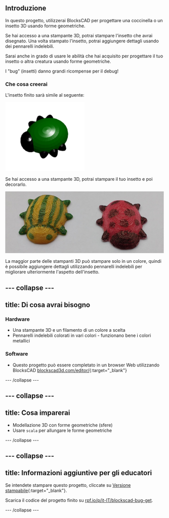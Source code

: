 ## Introduzione

In questo progetto, utilizzerai BlocksCAD per progettare una coccinella o un insetto 3D usando forme geometriche.

Se hai accesso a una stampante 3D, potrai stampare l'insetto che avrai disegnato. Una volta stampato l'insetto, potrai aggiungere dettagli usando dei pennarelli indelebili.

Sarai anche in grado di usare le abilità che hai acquisito per progettare il tuo insetto o altra creatura usando forme geometriche.

I "bug" (insetti) danno grandi ricompense per il debug!

### Che cosa creerai

L'insetto finito sarà simile al seguente:

![screenshot](images/bug-complete.png)

Se hai accesso a una stampante 3D, potrai stampare il tuo insetto e poi decorarlo.

![Progetto completo](images/bug-showcase.png)

La maggior parte delle stampanti 3D può stampare solo in un colore, quindi è possibile aggiungere dettagli utilizzando pennarelli indelebili per migliorare ulteriormente l'aspetto dell'insetto.

--- collapse ---
---
title: Di cosa avrai bisogno
---

### Hardware

+ Una stampante 3D e un filamento di un colore a scelta
+ Pennarelli indelebili colorati in vari colori - funzionano bene i colori metallici

### Software

+ Questo progetto può essere completato in un browser Web utilizzando BlocksCAD [blockscad3d.com/editor/](https://www.blockscad3d.com/editor){:target="_blank"}

--- /collapse ---

--- collapse ---
---
title: Cosa imparerai
---

+ Modellazione 3D con forme geometriche (sfere)
+ Usare `scala` per allungare le forme geometriche

--- /collapse ---

--- collapse ---
---
title: Informazioni aggiuntive per gli educatori
---

Se intendete stampare questo progetto, cliccate su [Versione stampabile](https://projects.raspberrypi.org/it-IT/projects/blockscad-bug/print){:target="_blank"}.

Scarica il codice del progetto finito su [rpf.io/p/it-IT/blockscad-bug-get](http://rpf.io/p/it-IT/blockscad-bug-get).

--- /collapse ---
